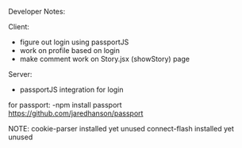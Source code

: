 Developer Notes:

Client:
- figure out login using passportJS
- work on profile based on login
- make comment work on Story.jsx (showStory) page 

Server:
- passportJS integration for login

for passport:
-npm install passport
https://github.com/jaredhanson/passport

NOTE:
cookie-parser installed yet unused
connect-flash installed yet unused